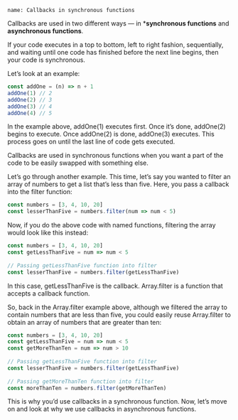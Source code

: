 ```ngMeta
name: Callbacks in synchronous functions
```

Callbacks are used in two different ways — in ***synchronous functions** and **asynchronous functions**.

If your code executes in a top to bottom, left to right fashion, sequentially, and waiting until one code has finished before the next line begins, then your code is synchronous.

Let’s look at an example:

```javascript
const addOne = (n) => n + 1
addOne(1) // 2
addOne(2) // 3
addOne(3) // 4
addOne(4) // 5
```

In the example above, addOne(1) executes first. Once it’s done, addOne(2) begins to execute. Once addOne(2) is done, addOne(3) executes. This process goes on until the last line of code gets executed.

Callbacks are used in synchronous functions when you want a part of the code to be easily swapped with something else.

Let’s go through another example. This time, let’s say you wanted to filter an array of numbers to get a list that’s less than five. Here, you pass a callback into the filter function:

```javascript
const numbers = [3, 4, 10, 20]
const lesserThanFive = numbers.filter(num => num < 5)
```

Now, if you do the above code with named functions, filtering the array would look like this instead:

```javascript
const numbers = [3, 4, 10, 20]
const getLessThanFive = num => num < 5
 
// Passing getLessThanFive function into filter
const lesserThanFive = numbers.filter(getLessThanFive)
```
In this case, getLessThanFive is the callback. Array.filter is a function that accepts a callback function.

So, back in the Array.filter example above, although we filtered the array to contain numbers that are less than five, you could easily reuse Array.filter to obtain an array of numbers that are greater than ten:

```javascript
const numbers = [3, 4, 10, 20]
const getLessThanFive = num => num < 5
const getMoreThanTen = num => num > 10
 
// Passing getLessThanFive function into filter
const lesserThanFive = numbers.filter(getLessThanFive)
 
// Passing getMoreThanTen function into filter
const moreThanTen = numbers.filter(getMoreThanTen)
```

This is why you’d use callbacks in a synchronous function. Now, let’s move on and look at why we use callbacks in asynchronous functions.

